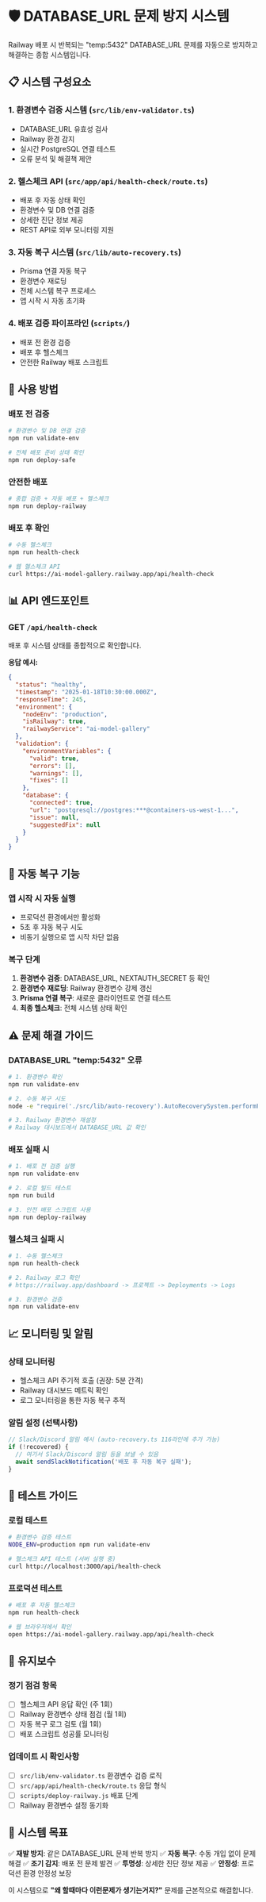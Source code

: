 # 🛡️ DATABASE_URL 문제 방지 시스템

Railway 배포 시 반복되는 "temp:5432" DATABASE_URL 문제를 자동으로 방지하고 해결하는 종합 시스템입니다.

## 📋 시스템 구성요소

### 1. 환경변수 검증 시스템 (`src/lib/env-validator.ts`)
- DATABASE_URL 유효성 검사
- Railway 환경 감지
- 실시간 PostgreSQL 연결 테스트
- 오류 분석 및 해결책 제안

### 2. 헬스체크 API (`src/app/api/health-check/route.ts`)
- 배포 후 자동 상태 확인
- 환경변수 및 DB 연결 검증
- 상세한 진단 정보 제공
- REST API로 외부 모니터링 지원

### 3. 자동 복구 시스템 (`src/lib/auto-recovery.ts`)
- Prisma 연결 자동 복구
- 환경변수 재로딩
- 전체 시스템 복구 프로세스
- 앱 시작 시 자동 초기화

### 4. 배포 검증 파이프라인 (`scripts/`)
- 배포 전 환경 검증
- 배포 후 헬스체크
- 안전한 Railway 배포 스크립트

## 🚀 사용 방법

### 배포 전 검증
```bash
# 환경변수 및 DB 연결 검증
npm run validate-env

# 전체 배포 준비 상태 확인
npm run deploy-safe
```

### 안전한 배포
```bash
# 종합 검증 + 자동 배포 + 헬스체크
npm run deploy-railway
```

### 배포 후 확인
```bash
# 수동 헬스체크
npm run health-check

# 웹 헬스체크 API
curl https://ai-model-gallery.railway.app/api/health-check
```

## 📊 API 엔드포인트

### GET `/api/health-check`
배포 후 시스템 상태를 종합적으로 확인합니다.

**응답 예시:**
```json
{
  "status": "healthy",
  "timestamp": "2025-01-18T10:30:00.000Z",
  "responseTime": 245,
  "environment": {
    "nodeEnv": "production",
    "isRailway": true,
    "railwayService": "ai-model-gallery"
  },
  "validation": {
    "environmentVariables": {
      "valid": true,
      "errors": [],
      "warnings": [],
      "fixes": []
    },
    "database": {
      "connected": true,
      "url": "postgresql://postgres:***@containers-us-west-1...",
      "issue": null,
      "suggestedFix": null
    }
  }
}
```

## 🔧 자동 복구 기능

### 앱 시작 시 자동 실행
- 프로덕션 환경에서만 활성화
- 5초 후 자동 복구 시도
- 비동기 실행으로 앱 시작 차단 없음

### 복구 단계
1. **환경변수 검증**: DATABASE_URL, NEXTAUTH_SECRET 등 확인
2. **환경변수 재로딩**: Railway 환경변수 강제 갱신
3. **Prisma 연결 복구**: 새로운 클라이언트로 연결 테스트
4. **최종 헬스체크**: 전체 시스템 상태 확인

## ⚠️ 문제 해결 가이드

### DATABASE_URL "temp:5432" 오류
```bash
# 1. 환경변수 확인
npm run validate-env

# 2. 수동 복구 시도
node -e "require('./src/lib/auto-recovery').AutoRecoverySystem.performFullRecovery()"

# 3. Railway 환경변수 재설정
# Railway 대시보드에서 DATABASE_URL 값 확인
```

### 배포 실패 시
```bash
# 1. 배포 전 검증 실행
npm run validate-env

# 2. 로컬 빌드 테스트
npm run build

# 3. 안전 배포 스크립트 사용
npm run deploy-railway
```

### 헬스체크 실패 시
```bash
# 1. 수동 헬스체크
npm run health-check

# 2. Railway 로그 확인
# https://railway.app/dashboard -> 프로젝트 -> Deployments -> Logs

# 3. 환경변수 검증
npm run validate-env
```

## 📈 모니터링 및 알림

### 상태 모니터링
- 헬스체크 API 주기적 호출 (권장: 5분 간격)
- Railway 대시보드 메트릭 확인
- 로그 모니터링을 통한 자동 복구 추적

### 알림 설정 (선택사항)
```javascript
// Slack/Discord 알림 예시 (auto-recovery.ts 116라인에 추가 가능)
if (!recovered) {
  // 여기서 Slack/Discord 알림 등을 보낼 수 있음
  await sendSlackNotification('배포 후 자동 복구 실패');
}
```

## 🧪 테스트 가이드

### 로컬 테스트
```bash
# 환경변수 검증 테스트
NODE_ENV=production npm run validate-env

# 헬스체크 API 테스트 (서버 실행 중)
curl http://localhost:3000/api/health-check
```

### 프로덕션 테스트
```bash
# 배포 후 자동 헬스체크
npm run health-check

# 웹 브라우저에서 확인
open https://ai-model-gallery.railway.app/api/health-check
```

## 📝 유지보수

### 정기 점검 항목
- [ ] 헬스체크 API 응답 확인 (주 1회)
- [ ] Railway 환경변수 상태 점검 (월 1회)
- [ ] 자동 복구 로그 검토 (월 1회)
- [ ] 배포 스크립트 성공률 모니터링

### 업데이트 시 확인사항
- [ ] `src/lib/env-validator.ts` 환경변수 검증 로직
- [ ] `src/app/api/health-check/route.ts` 응답 형식
- [ ] `scripts/deploy-railway.js` 배포 단계
- [ ] Railway 환경변수 설정 동기화

## 🎯 시스템 목표

✅ **재발 방지**: 같은 DATABASE_URL 문제 반복 방지
✅ **자동 복구**: 수동 개입 없이 문제 해결
✅ **조기 감지**: 배포 전 문제 발견
✅ **투명성**: 상세한 진단 정보 제공
✅ **안정성**: 프로덕션 환경 안정성 보장

이 시스템으로 **"왜 할때마다 이런문제가 생기는거지?"** 문제를 근본적으로 해결합니다.